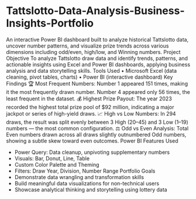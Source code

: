 # Tattslotto-Data-Analysis-Business-Insights-Portfolio
An interactive Power BI dashboard built to analyze historical Tattslotto data, uncover number patterns, and visualize prize trends across various dimensions including odd/even, high/low, and Winning numbers.
Project Objective
To analyze Tattslotto draw data and identify trends, patterns, and actionable insights using Excel and Power BI dashboards, applying business analysis and data storytelling skills.
Tools Used
•	Microsoft Excel (data cleaning, pivot tables, charts)
•	Power BI (interactive dashboard) 
 Key Findings
🏆 Most Frequent Numbers:
Number 1 appeared 151 times, making it the most frequently drawn number.
Number 4 appeared only 56 times, the least frequent in the dataset.
💰 Highest Prize Payout:
The year 2023 recorded the highest total prize pool of $92 million, indicating a major jackpot or series of high-yield draws.
📈 High vs Low Numbers:
In 294 draws, the result was split evenly between 3 High (20–45) and 3 Low (1–19) numbers — the most common configuration.
⚖️ Odd vs Even Analysis:
Total Even numbers drawn across all draws slightly outnumbered Odd numbers, showing a subtle skew toward even outcomes.
Power BI Features Used
- Power Query: Data cleanup, unpivoting supplementary numbers
- Visuals: Bar, Donut, Line, Table
- Custom Color Palette and Theming
- Filters: Draw Year, Division, Number Range
Portfolio Goals
- Demonstrate data wrangling and transformation skills
- Build meaningful data visualizations for non-technical users
- Showcase analytical thinking and storytelling using lottery data
